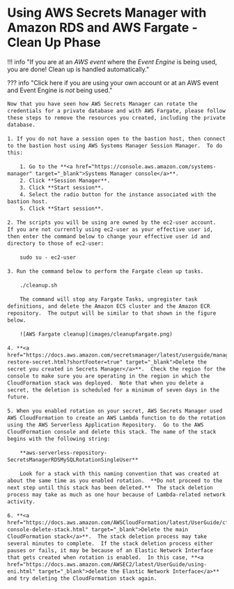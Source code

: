# Using AWS Secrets Manager with Amazon RDS and AWS Fargate - Clean Up Phase

!!! info "If you are at an *AWS event* where the *Event Engine* is being used, you are done!  Clean up is handled automatically." 

??? info  "Click here if you are using your own account or at an AWS event and Event Engine is *not* being used." 

    Now that you have seen how AWS Secrets Manager can rotate the credentials for a private database and with AWS Fargate, please follow these steps to remove the resources you created, including the private database.

    1. If you do not have a session open to the bastion host, then connect to the bastion host using AWS Systems Manager Session Manager.  To do this:

        1. Go to the **<a href="https://console.aws.amazon.com/systems-manager" target="_blank">Systems Manager console</a>**.
        2. Click **Session Manager**.
        3. Click **Start session**.
        4. Select the radio button for the instance associated with the bastion host.
        5. Click **Start session**.

    2. The scripts you will be using are owned by the ec2-user account.  If you are not currently using ec2-user as your effective user id, then enter the command below to change your effective user id and directory to those of ec2-user:

        sudo su - ec2-user

    3. Run the command below to perform the Fargate clean up tasks.

        ./cleanup.sh

        The command will stop any Fargate Tasks, ungregister task definitions, and delete the Amazon ECS cluster and the Amazon ECR repository.  The output will be similar to that shown in the figure below.

        ![AWS Fargate cleanup](images/cleanupfargate.png)

    4. **<a href="https://docs.aws.amazon.com/secretsmanager/latest/userguide/manage_delete-restore-secret.html?shortFooter=true" target="_blank">Delete the secret you created in Secrets Manager</a>**.  Check the region for the console to make sure you are operating in the region in which the CloudFormation stack was deployed.  Note that when you delete a secret, the deletion is scheduled for a minimum of seven days in the future. 

    5. When you enabled rotation on your secret, AWS Secrets Manager used AWS CloudFormation to create an AWS Lambda function to do the rotation using the AWS Serverless Application Repository.  Go to the AWS CloudFormation console and delete this stack. The name of the stack begins with the following string:

        **aws-serverless-repository-SecretsManagerRDSMySQLRotationSingleUser**

        Look for a stack with this naming convention that was created at about the same time as you enabled rotation.  **Do not proceed to the next step until this stack has been deleted.**  The stack deletion process may take as much as one hour because of Lambda-related network activity.

    6. **<a href="https://docs.aws.amazon.com/AWSCloudFormation/latest/UserGuide/cfn-console-delete-stack.html" target="_blank">Delete the main CloudFormation stack</a>**.  The stack deletion process may take several minutes to complete.  If the stack deletion process either pauses or fails, it may be because of an Elastic Network Interface that gets created when rotation is enabled.  In this case, **<a href="https://docs.aws.amazon.com/AWSEC2/latest/UserGuide/using-eni.html" target="_blank">delete the Elastic Network Interface</a>** and try deleting the CloudFormation stack again.
